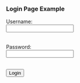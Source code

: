 

### Login Page Example

<form action="http://walla.co.il" method="GET">
  <label for="username">Username:</label><br>
  <input type="text" id="username" name="username"><br><br>
  
  <label for="password">Password:</label><br>
  <input type="password" id="password" name="password"><br><br>
  
  <input type="submit" value="Login">
</form>

